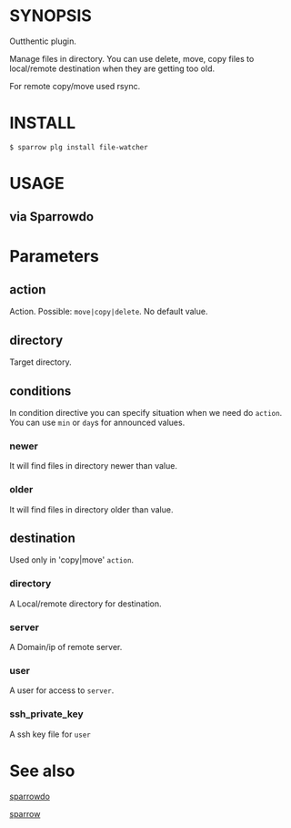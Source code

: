 # SYNOPSIS

Outthentic plugin.

Manage files in directory. You can use delete, move, copy files to local/remote destination when they are getting too old.

For remote copy/move used rsync.

# INSTALL

    $ sparrow plg install file-watcher

# USAGE

## via Sparrowdo


# Parameters
## action
Action. Possible: `move|copy|delete`. No default value.

## directory
Target directory.

## conditions
In condition directive you can specify situation when we need do `action`. You can use `min` or `day`s for announced values.

### newer
It will find files in directory newer than value.

### older
It will find files in directory older than value.

## destination
Used only in 'copy|move' `action`.

### directory
A Local/remote directory for destination.

### server
A Domain/ip of remote server.

### user
A user for access to `server`.

### ssh_private_key
A ssh key file for `user`

# See also
[sparrowdo](https://github.com/melezhik/sparrowdo)

[sparrow](https://github.com/melezhik/sparrow)
